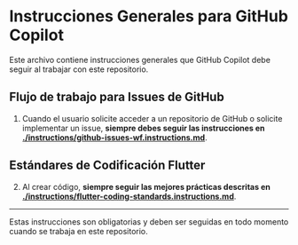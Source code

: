 # Instrucciones Generales para GitHub Copilot

Este archivo contiene instrucciones generales que GitHub Copilot debe seguir al trabajar con este repositorio.

## Flujo de trabajo para Issues de GitHub

1. Cuando el usuario solicite acceder a un repositorio de GitHub o solicite implementar un issue, **siempre debes seguir las instrucciones en [./instructions/github-issues-wf.instructions.md](./instructions/github-issues-wf.instructions.md)**.

## Estándares de Codificación Flutter

2. Al crear código, **siempre seguir las mejores prácticas descritas en [./instructions/flutter-coding-standards.instructions.md](./instructions/flutter-coding-standards.instructions.md)**.

---

Estas instrucciones son obligatorias y deben ser seguidas en todo momento cuando se trabaja en este repositorio.
